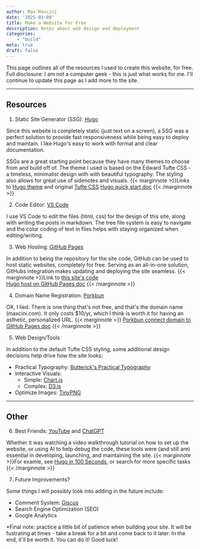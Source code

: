 ```yaml
---
author: Max Mancini
date: '2025-03-09'
title: Make a Website for Free
description: Notes about web design and deployment
categories:
    - "build"
meta: true
draft: false
---
```


This page outlines all of the resources I used to create this website, for free. Full disclosure: I am not a computer geek - this is just what works for me. I'll continue to update this page as I add more to the site.

---

## Resources

1. Static Site Generator (SSG): <a href="https://gohugo.io/" target="_blank">Hugo</a>

Since this website is completely static (just text on a screen), a SSG was a perfect solution to provide fast responsiveness while being easy to deploy and maintain. I like Hugo's easy to work with format and clear documentation.

SSGs are a great starting point because they have many themes to choose from and build off of. The theme I used is based on the Edward Tufte CSS - a timeless, minimalist design with with beautiful typography. The styling also allows for great use of sidenotes and visuals. 
{{< marginnote >}}Links to <a href="https://github.com/loikein/hugo-tufte" target="_blank">Hugo theme</a> and original <a href="https://github.com/edwardtufte/tufte-css" target="_blank">Tufte CSS</a>
<a href="https://gohugo.io/getting-started/quick-start/" target="_blank">Hugo quick start doc</a> {{< /marginnote >}}

2. Code Editor: <a href="https://code.visualstudio.com/" target="_blank">VS Code</a>

I use VS Code to edit the files (html, css) for the design of this site, along with writing the posts in markdown. The tree file system is easy to navigate and the color coding of text in files helps with staying organized when editing/writing. 

3. Web Hosting: <a href="https://github.com/" target="_blank">GitHub Pages</a>

In addition to being the repository for the site code, GitHub can be used to host static websites, completely for free. Serving as an all-in-one solution, GitHubs integration makes updating and deploying the site seamless.
{{< marginnote >}}Link to <a href="https://github.com/maxcini/maxcini.github.io" target="_blank">this site's code</a>\
<a href="https://gohugo.io/host-and-deploy/host-on-github-pages/" target="_blank">Hugo host on GitHub Pages doc</a> {{< /marginnote >}}

4. Domain Name Registration: <a href="https://porkbun.com/" target="_blank">Porkbun</a>

OK, I lied. There is one thing that's not free, and that's the domain name (maxcini.com). It only costs $10/yr, which I think is worth it for having an asthetic, personalized URL. 
{{< marginnote >}} <a href="https://kb.porkbun.com/article/64-how-to-connect-your-domain-to-github-pages" target="_blank">Porkbun connect domain to GitHub Pages doc</a> {{< /marginnote >}}

5. Web Design/Tools

In addition to the default Tufte CSS styling, some additional design decisions help drive how the site looks: 

- Practical Typography: <a href="https://practicaltypography.com/typography-in-ten-minutes.html" target="_blank">Butterick's Practical Typography</a>
- Interactive Visuals: 
    - Simple: <a href="https://www.chartjs.org/" target="_blank">Chart.js</a>
    - Complex: <a href="https://d3js.org/" target="_blank">D3.js</a>
- Optimize Images: <a href="https://tinypng.com/" target="_blank">TinyPNG</a>

---

## Other

6. Best Friends: <a href="https://www.youtube.com/" target="_blank">YouTube</a> and <a href="https://chatgpt.com/" target="_blank">ChatGPT</a>

Whether it was watching a video walkthrough tutorial on how to set up the website, or using AI to help debug the code, these tools were (and still are) essential in developing, launching, and maintaining the site. 
{{< marginnote >}}For examle, see <a href="https://www.youtube.com/watch?v=0RKpf3rK57I" target="_blank">Hugo in 100 Seconds</a>, or search for more specific tasks {{< /marginnote >}}

7. Future Improvements? 

Some things I will possibly look into adding in the future include: 
- Comment System: <a href="https://giscus.app/" target="_blank">Giscus</a>
- Search Engine Optimization (SEO)
- Google Analytics

*Final note: practice a little bit of patience when building your site. It will be fustrating at times - take a break for a bit and come back to it later. In the end, it'll be worth it. You can do it! Good luck!